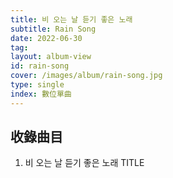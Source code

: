 ```yaml
---
title: 비 오는 날 듣기 좋은 노래
subtitle: Rain Song
date: 2022-06-30
tag:
layout: album-view
id: rain-song
cover: /images/album/rain-song.jpg
type: single
index: 數位單曲
---
```


## 收錄曲目

1. 비 오는 날 듣기 좋은 노래 <span class="badge">TITLE</span>

